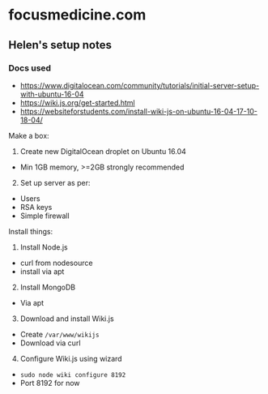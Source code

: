 # focusmedicine.com

## Helen's setup notes

### Docs used

  * https://www.digitalocean.com/community/tutorials/initial-server-setup-with-ubuntu-16-04
  * https://wiki.js.org/get-started.html
  * https://websiteforstudents.com/install-wiki-js-on-ubuntu-16-04-17-10-18-04/  

Make a box:  
1. Create new DigitalOcean droplet on Ubuntu 16.04
  * Min 1GB memory, >=2GB strongly recommended
2. Set up server as per: 
  * Users  
  * RSA keys  
  * Simple firewall  

Install things:  
1. Install Node.js  
  * curl from nodesource    
  * install via apt  
2. Install MongoDB  
  * Via apt  
3. Download and install Wiki.js  
  * Create `/var/www/wikijs`  
  * Download via curl  
4. Configure Wiki.js using wizard  
  * `sudo node wiki configure 8192`  
  * Port 8192 for now  

